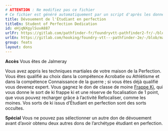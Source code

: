 ```yaml
---
# ATTENTION : Ne modifiez pas ce fichier
# Ce fichier est généré automatiquement par un script d'après les données du module Foundry VTT officiel et de sa traduction
title: Dévouement de l'Étudiant en perfection
titleEn: Student of Perfection Dedication
id: eHjqNXgylSuvA887
urlFr: https://gitlab.com/pathfinder-fr/foundryvtt-pathfinder2-fr/-/blob/master/data/feats/eHjqNXgylSuvA887.htm
urlEn: https://gitlab.com/hooking/foundry-vtt---pathfinder-2e/-/blob/master/packs/data/feats.db/student-of-perfection-dedication.json
group: feats
layout: dons
---
```

**Accès** Vous êtes de Jalmeray

Vous avez appris les techniques martiales de votre maison de la Perfection. Vous êtes qualifié au choix dans la compétence Acrobatie ou Athlétisme et dans la compétence Connaissance de la guerre ; si vous êtes déjà qualifié vous devenez expert. Vous gagnez le don de classe de moine [Frappe Ki](frappe-ki.md), qui vous donne le sort de ki frappe ki et une
réserve de focalisation de 1 point, que vous pouvez recharger grâce à l’activité Refocaliser, comme les moines. Vos sorts de ki issus d’Étudiant en perfection sont des sorts occultes.

**Spécial** Vous ne pouvez pas sélectionner un autre don de dévouement avant d’avoir obtenu deux autres dons de l’archétype étudiant en perfection.


